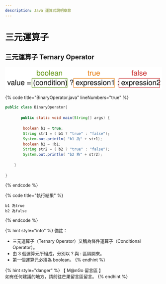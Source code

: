 ```yaml
---
description: Java 運算式說明章節
---
```


# 三元運算子

## 三元運算子 Ternary Operator

<img src="../../../../.gitbook/assets/file.drawing.svg" alt="" class="gitbook-drawing">

{% code title="BinaryOperator.java" lineNumbers="true" %}
```java
public class BinaryOperator{

       public static void main(String[] args) {
		
		boolean b1 = true;
		String str1 = ( b1 ? "true" : "false");
		System.out.println( "b1 為" + str1);
		boolean b2 = !b1;
		String str2 = ( b2 ? "true" : "false");
		System.out.println( "b2 為" + str2);

	}
       
}
```
{% endcode %}

{% code title="執行結果" %}
```
b1 為true
b2 為false
```
{% endcode %}

{% hint style="info" %}
備註：

* 三元運算子（Ternary Operator）又稱為條件運算子（Conditional Operator）。
* 由 3 個運算元所組成，分別以 ? 與 : 區隔開來。&#x20;
* 第一個運算元必須為 boolean。
{% endhint %}

{% hint style="danger" %}
【 M@nGo 留言區 】\
如有任何建議的地方，請前往芒果留言區留言。
{% endhint %}

